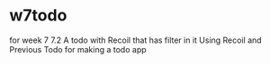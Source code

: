 # w7todo
for week 7 7.2
A todo with Recoil that has filter in it
Using Recoil and Previous Todo for making a todo app
